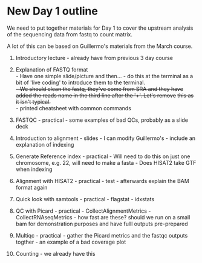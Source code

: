 # New Day 1 outline

We need to put together materials for Day 1 to cover the upstream analysis of 
the sequencing data from fastq to count matrix.

A lot of this can be based on Guillermo's materials from the March course.

1. Introductory lecture - already have from previous 3 day course

2. Explanation of FASTQ format  
          - Have one simple slide/picture and then...
          - do this at the terminal as a bit of 'live coding' to introduce them
            to the terminal.  
          ~~- We should clean the fastq, they've come from SRA and they have~~
          ~~added the reads name in the third line after the '+'. Let's remove~~
          ~~this as it isn't typical.~~  
          - printed cheatsheet with common commands  

3. FASTQC - practical
          - some examples of bad QCs, probably as a slide deck 

4. Introduction to alignment - slides - I can modify Guillermo's
          - include an explanation of indexing 

5. Generate Reference index - practical 
          - Will need to do this on just one chromosome, e.g. 22, will need to 
            make a fasta
          - Does HISAT2 take GTF when indexing

6. Alignment with HISAT2 - practical
          - test
          - afterwards explain the BAM format again

7. Quick look with samtools - practical
          - flagstat
          - idxstats

8. QC with Picard - practical
          - CollectAlignmentMetrics
          - CollectRNAseqMetrics
          - how fast are these? should we run on a small bam for demonstration
            purposes and have fulll outputs pre-prepared

9. Multiqc - practical
          - gather the Picard metrics and the fastqc outputs togther
          - an example of a bad coverage plot

10. Counting - we already have this

            


